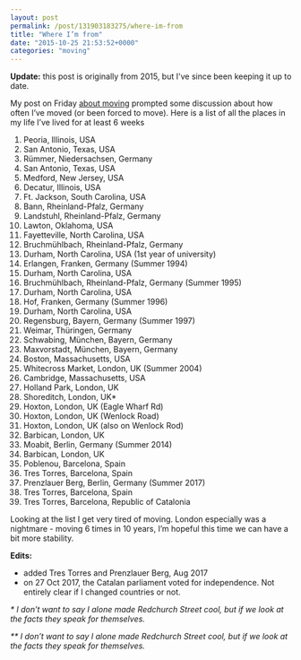 ```yaml
---
layout: post
permalink: /post/131903183275/where-im-from
title: "Where I’m from"
date: "2015-10-25 21:53:52+0000"
categories: "moving"
---
```

**Update:** this post is originally from 2015, but I've since been keeping it
up to date.


My post on Friday <a href="http://www.freyfogle.com/post/131741792220/house-hunting-again">about moving</a> prompted some discussion about how often I’ve moved (or been forced to move). Here is a list of all the places in my life I’ve lived for at least 6 weeks

<ol>
<li>Peoria, Illinois, USA</li>
<li>San Antonio, Texas, USA</li>
<li>Rümmer, Niedersachsen, Germany</li>
<li>San Antonio, Texas, USA</li>
<li>Medford, New Jersey, USA</li>
<li>Decatur, Illinois, USA</li>
<li>Ft. Jackson, South Carolina, USA</li>
<li>Bann, Rheinland-Pfalz, Germany</li>
<li>Landstuhl, Rheinland-Pfalz, Germany</li>
<li>Lawton, Oklahoma, USA</li>
<li>Fayetteville, North Carolina, USA</li>
<li>Bruchmühlbach, Rheinland-Pfalz, Germany</li>
<li>Durham, North Carolina, USA (1st year of university)</li>
<li>Erlangen, Franken, Germany (Summer 1994)</li>
<li>Durham, North Carolina, USA</li>
<li>Bruchmühlbach, Rheinland-Pfalz, Germany (Summer 1995)</li>
<li>Durham, North Carolina, USA</li>
<li>Hof, Franken, Germany (Summer 1996)</li>
<li>Durham, North Carolina, USA</li>
<li>Regensburg, Bayern, Germany (Summer 1997)</li>
<li>Weimar, Thüringen, Germany</li>
<li>Schwabing, München, Bayern, Germany</li>
<li>Maxvorstadt, München, Bayern, Germany</li>
<li>Boston, Massachusetts, USA</li>
<li>Whitecross Market, London, UK (Summer 2004)</li>
<li>Cambridge, Massachusetts, USA</li>
<li>Holland Park, London, UK</li>
<li>Shoreditch, London, UK*</li>
<li>Hoxton, London, UK (Eagle Wharf Rd)</li>
<li>Hoxton, London, UK (Wenlock Road)</li>
<li>Hoxton, London, UK (also on Wenlock Rod)</li>
<li>Barbican, London, UK</li>
<li>Moabit, Berlin, Germany (Summer 2014)</li>
<li>Barbican, London, UK</li>
<li>Poblenou, Barcelona, Spain</li>
<li>Tres Torres, Barcelona, Spain</li>
<li>Prenzlauer Berg, Berlin, Germany (Summer 2017)</li>
<li>Tres Torres, Barcelona, Spain</li>
<li>Tres Torres, Barcelona, Republic of Catalonia</li>
</ol>
Looking at the list I get very tired of moving. London especially was a nightmare - moving 6 times in 10 years, I’m hopeful this time we can have a bit more stability. 

**Edits:**
* added Tres Torres and Prenzlauer Berg, Aug 2017
* on 27 Oct 2017, the Catalan parliament voted for independence. Not entirely
clear if I changed countries or not. 


<i>* I don’t want to say I alone made Redchurch Street cool, but if we look at the facts they speak for themselves. </i>

<i>** I don’t want to say I alone made Redchurch Street cool, but if we look at the facts they speak for themselves. </i>


